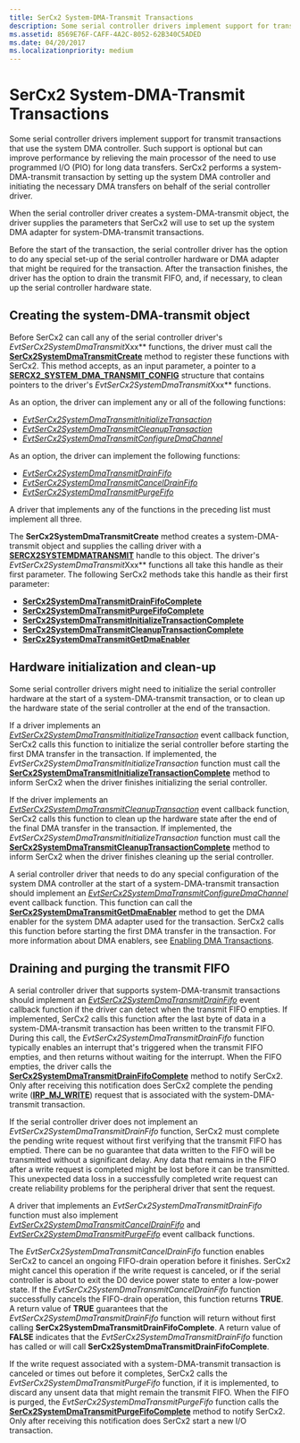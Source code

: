 ```yaml
---
title: SerCx2 System-DMA-Transmit Transactions
description: Some serial controller drivers implement support for transmit transactions that use the system DMA controller.
ms.assetid: 8569E76F-CAFF-4A2C-8052-62B340C5ADED
ms.date: 04/20/2017
ms.localizationpriority: medium
---
```


# SerCx2 System-DMA-Transmit Transactions


Some serial controller drivers implement support for transmit transactions that use the system DMA controller. Such support is optional but can improve performance by relieving the main processor of the need to use programmed I/O (PIO) for long data transfers. SerCx2 performs a system-DMA-transmit transaction by setting up the system DMA controller and initiating the necessary DMA transfers on behalf of the serial controller driver.

When the serial controller driver creates a system-DMA-transmit object, the driver supplies the parameters that SerCx2 will use to set up the system DMA adapter for system-DMA-transmit transactions.

Before the start of the transaction, the serial controller driver has the option to do any special set-up of the serial controller hardware or DMA adapter that might be required for the transaction. After the transaction finishes, the driver has the option to drain the transmit FIFO, and, if necessary, to clean up the serial controller hardware state.

## Creating the system-DMA-transmit object


Before SerCx2 can call any of the serial controller driver's *EvtSerCx2SystemDmaTransmit*Xxx** functions, the driver must call the [**SerCx2SystemDmaTransmitCreate**](https://msdn.microsoft.com/library/windows/hardware/dn265288) method to register these functions with SerCx2. This method accepts, as an input parameter, a pointer to a [**SERCX2\_SYSTEM\_DMA\_TRANSMIT\_CONFIG**](https://msdn.microsoft.com/library/windows/hardware/dn265344) structure that contains pointers to the driver's *EvtSerCx2SystemDmaTransmit*Xxx** functions.

As an option, the driver can implement any or all of the following functions:

-   [*EvtSerCx2SystemDmaTransmitInitializeTransaction*](https://msdn.microsoft.com/library/windows/hardware/dn265237)
-   [*EvtSerCx2SystemDmaTransmitCleanupTransaction*](https://msdn.microsoft.com/library/windows/hardware/dn265234)
-   [*EvtSerCx2SystemDmaTransmitConfigureDmaChannel*](https://msdn.microsoft.com/library/windows/hardware/dn265235)

As an option, the driver can implement the following functions:

-   [*EvtSerCx2SystemDmaTransmitDrainFifo*](https://msdn.microsoft.com/library/windows/hardware/dn265236)
-   [*EvtSerCx2SystemDmaTransmitCancelDrainFifo*](https://msdn.microsoft.com/library/windows/hardware/dn265233)
-   [*EvtSerCx2SystemDmaTransmitPurgeFifo*](https://msdn.microsoft.com/library/windows/hardware/dn265238)

A driver that implements any of the functions in the preceding list must implement all three.

The **SerCx2SystemDmaTransmitCreate** method creates a system-DMA-transmit object and supplies the calling driver with a [**SERCX2SYSTEMDMATRANSMIT**](https://msdn.microsoft.com/library/windows/hardware/dn265308) handle to this object. The driver's *EvtSerCx2SystemDmaTransmit*Xxx** functions all take this handle as their first parameter. The following SerCx2 methods take this handle as their first parameter:

-   [**SerCx2SystemDmaTransmitDrainFifoComplete**](https://msdn.microsoft.com/library/windows/hardware/dn265289)
-   [**SerCx2SystemDmaTransmitPurgeFifoComplete**](https://msdn.microsoft.com/library/windows/hardware/dn265307)
-   [**SerCx2SystemDmaTransmitInitializeTransactionComplete**](https://msdn.microsoft.com/library/windows/hardware/dn265306)
-   [**SerCx2SystemDmaTransmitCleanupTransactionComplete**](https://msdn.microsoft.com/library/windows/hardware/dn265286)
-   [**SerCx2SystemDmaTransmitGetDmaEnabler**](https://msdn.microsoft.com/library/windows/hardware/dn265305)

## Hardware initialization and clean-up


Some serial controller drivers might need to initialize the serial controller hardware at the start of a system-DMA-transmit transaction, or to clean up the hardware state of the serial controller at the end of the transaction.

If a driver implements an [*EvtSerCx2SystemDmaTransmitInitializeTransaction*](https://msdn.microsoft.com/library/windows/hardware/dn265237) event callback function, SerCx2 calls this function to initialize the serial controller before starting the first DMA transfer in the transaction. If implemented, the *EvtSerCx2SystemDmaTransmitInitializeTransaction* function must call the [**SerCx2SystemDmaTransmitInitializeTransactionComplete**](https://msdn.microsoft.com/library/windows/hardware/dn265306) method to inform SerCx2 when the driver finishes initializing the serial controller.

If the driver implements an [*EvtSerCx2SystemDmaTransmitCleanupTransaction*](https://msdn.microsoft.com/library/windows/hardware/dn265234) event callback function, SerCx2 calls this function to clean up the hardware state after the end of the final DMA transfer in the transaction. If implemented, the *EvtSerCx2SystemDmaTransmitInitializeTransaction* function must call the [**SerCx2SystemDmaTransmitCleanupTransactionComplete**](https://msdn.microsoft.com/library/windows/hardware/dn265286) method to inform SerCx2 when the driver finishes cleaning up the serial controller.

A serial controller driver that needs to do any special configuration of the system DMA controller at the start of a system-DMA-transmit transaction should implement an [*EvtSerCx2SystemDmaTransmitConfigureDmaChannel*](https://msdn.microsoft.com/library/windows/hardware/dn265235) event callback function. This function can call the [**SerCx2SystemDmaTransmitGetDmaEnabler**](https://msdn.microsoft.com/library/windows/hardware/dn265305) method to get the DMA enabler for the system DMA adapter used for the transaction. SerCx2 calls this function before starting the first DMA transfer in the transaction. For more information about DMA enablers, see [Enabling DMA Transactions](https://msdn.microsoft.com/library/windows/hardware/ff540818).

## Draining and purging the transmit FIFO


A serial controller driver that supports system-DMA-transmit transactions should implement an [*EvtSerCx2SystemDmaTransmitDrainFifo*](https://msdn.microsoft.com/library/windows/hardware/dn265236) event callback function if the driver can detect when the transmit FIFO empties. If implemented, SerCx2 calls this function after the last byte of data in a system-DMA-transmit transaction has been written to the transmit FIFO. During this call, the *EvtSerCx2SystemDmaTransmitDrainFifo* function typically enables an interrupt that's triggered when the transmit FIFO empties, and then returns without waiting for the interrupt. When the FIFO empties, the driver calls the [**SerCx2SystemDmaTransmitDrainFifoComplete**](https://msdn.microsoft.com/library/windows/hardware/dn265289) method to notify SerCx2. Only after receiving this notification does SerCx2 complete the pending write ([**IRP\_MJ\_WRITE**](https://msdn.microsoft.com/library/windows/hardware/ff546904)) request that is associated with the system-DMA-transmit transaction.

If the serial controller driver does not implement an *EvtSerCx2SystemDmaTransmitDrainFifo* function, SerCx2 must complete the pending write request without first verifying that the transmit FIFO has emptied. There can be no guarantee that data written to the FIFO will be transmitted without a significant delay. Any data that remains in the FIFO after a write request is completed might be lost before it can be transmitted. This unexpected data loss in a successfully completed write request can create reliability problems for the peripheral driver that sent the request.

A driver that implements an *EvtSerCx2SystemDmaTransmitDrainFifo* function must also implement [*EvtSerCx2SystemDmaTransmitCancelDrainFifo*](https://msdn.microsoft.com/library/windows/hardware/dn265233) and [*EvtSerCx2SystemDmaTransmitPurgeFifo*](https://msdn.microsoft.com/library/windows/hardware/dn265238) event callback functions.

The *EvtSerCx2SystemDmaTransmitCancelDrainFifo* function enables SerCx2 to cancel an ongoing FIFO-drain operation before it finishes. SerCx2 might cancel this operation if the write request is canceled, or if the serial controller is about to exit the D0 device power state to enter a low-power state. If the *EvtSerCx2SystemDmaTransmitCancelDrainFifo* function successfully cancels the FIFO-drain operation, this function returns **TRUE**. A return value of **TRUE** guarantees that the *EvtSerCx2SystemDmaTransmitDrainFifo* function will return without first calling **SerCx2SystemDmaTransmitDrainFifoComplete**. A return value of **FALSE** indicates that the *EvtSerCx2SystemDmaTransmitDrainFifo* function has called or will call **SerCx2SystemDmaTransmitDrainFifoComplete**.

If the write request associated with a system-DMA-transmit transaction is canceled or times out before it completes, SerCx2 calls the *EvtSerCx2SystemDmaTransmitPurgeFifo* function, if it is implemented, to discard any unsent data that might remain the transmit FIFO. When the FIFO is purged, the *EvtSerCx2SystemDmaTransmitPurgeFifo* function calls the [**SerCx2SystemDmaTransmitPurgeFifoComplete**](https://msdn.microsoft.com/library/windows/hardware/dn265307) method to notify SerCx2. Only after receiving this notification does SerCx2 start a new I/O transaction.

 

 




